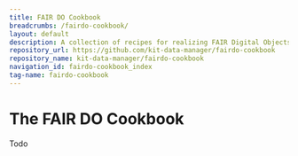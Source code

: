 ```yaml
---
title: FAIR DO Cookbook
breadcrumbs: /fairdo-cookbook/
layout: default
description: A collection of recipes for realizing FAIR Digital Objects.
repository_url: https://github.com/kit-data-manager/fairdo-cookbook
repository_name: kit-data-manager/fairdo-cookbook
navigation_id: fairdo-cookbook_index
tag-name: fairdo-cookbook
---
```


# The FAIR DO Cookbook

Todo


